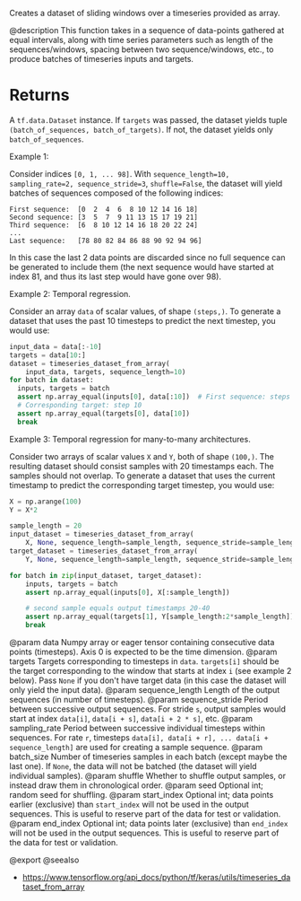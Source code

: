 Creates a dataset of sliding windows over a timeseries provided as array.

@description
This function takes in a sequence of data-points gathered at
equal intervals, along with time series parameters such as
length of the sequences/windows, spacing between two sequence/windows, etc.,
to produce batches of timeseries inputs and targets.

# Returns
A `tf.data.Dataset` instance. If `targets` was passed, the dataset yields
tuple `(batch_of_sequences, batch_of_targets)`. If not, the dataset yields
only `batch_of_sequences`.

Example 1:

Consider indices `[0, 1, ... 98]`.
With `sequence_length=10,  sampling_rate=2, sequence_stride=3`,
`shuffle=False`, the dataset will yield batches of sequences
composed of the following indices:

```
First sequence:  [0  2  4  6  8 10 12 14 16 18]
Second sequence: [3  5  7  9 11 13 15 17 19 21]
Third sequence:  [6  8 10 12 14 16 18 20 22 24]
...
Last sequence:   [78 80 82 84 86 88 90 92 94 96]
```

In this case the last 2 data points are discarded since no full sequence
can be generated to include them (the next sequence would have started
at index 81, and thus its last step would have gone over 98).

Example 2: Temporal regression.

Consider an array `data` of scalar values, of shape `(steps,)`.
To generate a dataset that uses the past 10
timesteps to predict the next timestep, you would use:

```python
input_data = data[:-10]
targets = data[10:]
dataset = timeseries_dataset_from_array(
    input_data, targets, sequence_length=10)
for batch in dataset:
  inputs, targets = batch
  assert np.array_equal(inputs[0], data[:10])  # First sequence: steps [0-9]
  # Corresponding target: step 10
  assert np.array_equal(targets[0], data[10])
  break
```

Example 3: Temporal regression for many-to-many architectures.

Consider two arrays of scalar values `X` and `Y`,
both of shape `(100,)`. The resulting dataset should consist samples with
20 timestamps each. The samples should not overlap.
To generate a dataset that uses the current timestamp
to predict the corresponding target timestep, you would use:

```python
X = np.arange(100)
Y = X*2

sample_length = 20
input_dataset = timeseries_dataset_from_array(
    X, None, sequence_length=sample_length, sequence_stride=sample_length)
target_dataset = timeseries_dataset_from_array(
    Y, None, sequence_length=sample_length, sequence_stride=sample_length)

for batch in zip(input_dataset, target_dataset):
    inputs, targets = batch
    assert np.array_equal(inputs[0], X[:sample_length])

    # second sample equals output timestamps 20-40
    assert np.array_equal(targets[1], Y[sample_length:2*sample_length])
    break
```

@param data Numpy array or eager tensor
    containing consecutive data points (timesteps).
    Axis 0 is expected to be the time dimension.
@param targets Targets corresponding to timesteps in `data`.
    `targets[i]` should be the target
    corresponding to the window that starts at index `i`
    (see example 2 below).
    Pass `None` if you don't have target data (in this case the dataset
    will only yield the input data).
@param sequence_length Length of the output sequences
    (in number of timesteps).
@param sequence_stride Period between successive output sequences.
    For stride `s`, output samples would
    start at index `data[i]`, `data[i + s]`, `data[i + 2 * s]`, etc.
@param sampling_rate Period between successive individual timesteps
    within sequences. For rate `r`, timesteps
    `data[i], data[i + r], ... data[i + sequence_length]`
    are used for creating a sample sequence.
@param batch_size Number of timeseries samples in each batch
    (except maybe the last one). If `None`, the data will not be batched
    (the dataset will yield individual samples).
@param shuffle Whether to shuffle output samples,
    or instead draw them in chronological order.
@param seed Optional int; random seed for shuffling.
@param start_index Optional int; data points earlier (exclusive)
    than `start_index` will not be used
    in the output sequences. This is useful to reserve part of the
    data for test or validation.
@param end_index Optional int; data points later (exclusive) than `end_index`
    will not be used in the output sequences.
    This is useful to reserve part of the data for test or validation.

@export
@seealso
+ <https://www.tensorflow.org/api_docs/python/tf/keras/utils/timeseries_dataset_from_array>
